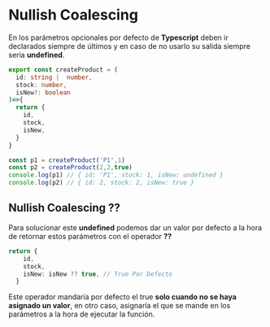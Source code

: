 # Nullish Coalescing

En los parámetros opcionales por defecto de **Typescript** deben ir declarados siempre de últimos y en caso de no usarlo su salida siempre seria **undefined**.

```Typescript
export const createProduct = (
  id: string |  number,
  stock: number,
  isNew?: boolean
)=>{
  return {
    id,
    stock,
    isNew,
  }
}

const p1 = createProduct('P1',1)
const p2 = createProduct(2,2,true)
console.log(p1) // { id: 'P1', stock: 1, isNew: undefined }
console.log(p2) // { id: 2, stock: 2, isNew: true }
```

## Nullish Coalescing **??**

Para solucionar este **undefined** podemos dar un valor por defecto a la hora de retornar estos parámetros
con el operador **??**

```Typescript
return {
    id,
    stock,
    isNew: isNew ?? true, // True Por Defecto
  }
```

Este operador mandaría por defecto el true **solo cuando no se haya asignado un valor**, en otro caso, asignaría el que se mande en los parámetros a la hora de ejecutar la función.
